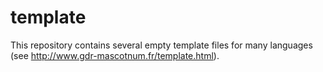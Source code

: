# template
This repository contains several empty template files for many languages (see http://www.gdr-mascotnum.fr/template.html).

